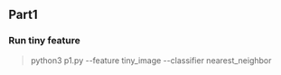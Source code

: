<!-- ## Part1 
Since cyvlfeat only support python version below
python[version='2.7.*|3.5.*|3.6.*|>=2.7,<2.8.0a0|>=3.6,<3.7.0a0|>=3.7,<3.8.0a0|>=3.5,<3.6.0a0|3.4.*']
Create new conda env to support

### Conda env commands
#### List env
> conda info --envs

or
> conda env list
#### Create conda env
> conda create --name hw2_part1 python=3.6
#### Activate env
> conda activate hw2_part1
#### Deactivate env
> conda deactivate
#### Remove env
> conda env remove -n ENV_NAME -->

## Part1
### Run tiny feature
> python3 p1.py --feature tiny_image --classifier nearest_neighbor